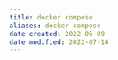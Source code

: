 ```yaml
---
title: docker compose
aliases: docker-compose
date created: 2022-06-09
date modified: 2022-07-14
---
```

